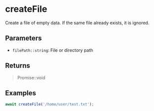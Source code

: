 # createFile <Badge type="tip" text="JavaScript" />

Create a file of empty data. If the same file already exists, it is ignored.

## Parameters

- `filePath::string`: File or directory path

## Returns

> Promise::void

## Examples

```javascript
await createFile('/home/user/test.txt');
```
